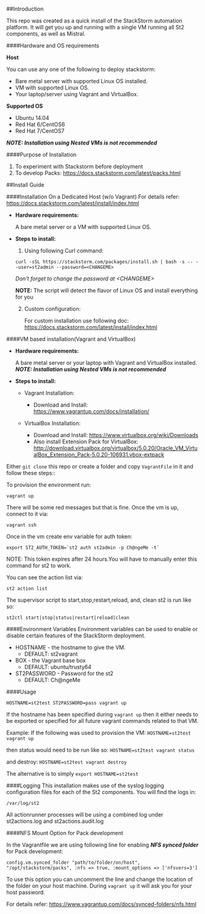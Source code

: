 ##Introduction

This repo was created as a quick install of the StackStorm automation platform.  It will get you up and running with a single VM running all St2 components, as well as Mistral.

####Hardware and OS requirements


**Host**

You can use any one of the following to deploy stackstorm:
 * Bare metal server with supported Linux OS installed.
 * VM with supported Linux OS.
 * Your laptop/server using Vagrant and VirtualBox.

**Supported OS**
 * Ubuntu 14.04
 * Red Hat 6/CentOS6
 * Red Hat 7/CentOS7

***NOTE: Installation using Nested VMs is not recommended***

####Purpose of Installation

1. To experiment with Stackstorm before deployment
2. To develop Packs: https://docs.stackstorm.com/latest/packs.html

##Install Guide

####Installation On a Dedicated Host (w/o Vagrant)
 For details refer: https://docs.stackstorm.com/latest/install/index.html

 - **Hardware requirements:**

   A bare metal server or a VM with supported Linux OS.

 - **Steps to install:**
   1. Using following Curl command:

     ``curl -sSL https://stackstorm.com/packages/install.sh | bash -s -- --user=st2admin --password=<CHANGEME>``

      _Don't forget to change the password at \<CHANGEME\>_

      **NOTE:** The script will detect the flavor of Linux OS and install everything for you

   2. Custom configuration:

       For custom installation use following doc:
       https://docs.stackstorm.com/latest/install/index.html

####VM based installation(Vagrant and VirtualBox)

 - **Hardware requirements:**

   A bare metal server or your laptop with Vagrant and VirtualBox installed.
   ***NOTE: Installation using Nested VMs is not recommended***

 - **Steps to install:**

      - Vagrant Installation:
         - Download and Install: https://www.vagrantup.com/docs/installation/

      - VirtualBox Installation:
         - Download and Install: https://www.virtualbox.org/wiki/Downloads
         - Also install Extension Pack for VirtualBox: http://download.virtualbox.org/virtualbox/5.0.20/Oracle_VM_VirtualBox_Extension_Pack-5.0.20-106931.vbox-extpack

Either `git clone` this repo or create a folder and copy `VagrantFile` in it and follow these steps::

To provision the environment run:

    vagrant up

There will be some red messages but that is fine.  Once the vm is up, connect to it via:

    vagrant ssh

Once in the vm create env variable for auth token:

    export ST2_AUTH_TOKEN=`st2 auth st2admin -p Ch@ngeMe -t`

NOTE: This token expires after 24 hours.You will have to manually enter this command for st2 to work.

You can see the action list via:

    st2 action list

The supervisor script to start,stop,restart,reload, and, clean st2 is run like so:

    st2ctl start|stop|status|restart|reload|clean

####Environment Variables
Environment variables can be used to enable or disable certain features of the StackStorm deployment.

* HOSTNAME - the hostname to give the VM.
    * DEFAULT: st2vagrant
* BOX - the Vagrant base box
    * DEFAULT: ubuntu/trusty64
* ST2PASSWORD - Password for the st2
    * DEFAULT: Ch@ngeMe

####Usage

`HOSTNAME=st2test ST2PASSWORD=pass vagrant up`

If the hostname has been specified during `vagrant up` then it either needs to be exported or specified for all future vagrant commands related to that VM.

Example:
If the following was used to provision the VM:
`HOSTNAME=st2test vagrant up`

then status would need to be run like so:
`HOSTNAME=st2test vagrant status`

and destroy:
`HOSTNAME=st2test vagrant destroy`

The alternative is to simply `export HOSTNAME=st2test`

####Logging
This installation makes use of the syslog logging configuration files for each of the St2 components.  You will find the logs in:

`/var/log/st2`

All actionrunner processes will be using a combined log under st2actions.log and st2actions.audit.log

####NFS Mount Option for Pack development

In the Vagrantfile we are using following line for enabling ***NFS synced folder*** for Pack development:

`config.vm.synced_folder "path/to/folder/on/host", "/opt/stackstorm/packs", :nfs => true, :mount_options => ['nfsvers=3']`

To use this option you can uncomment the line and change the location of the folder on your host machine. During `vagrant up` it will ask you for your host password.

For details refer: https://www.vagrantup.com/docs/synced-folders/nfs.html
